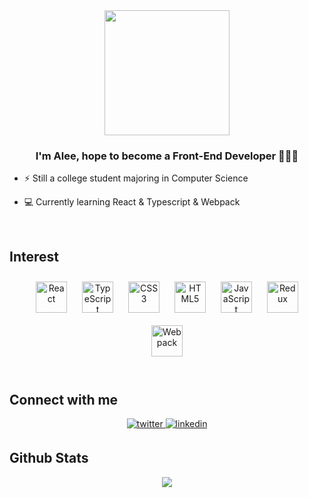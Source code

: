 <div align="center">
<img src="https://rishavanand.github.io/static/images/greetings.gif" align="center" style="height: 200px" />
</div>  
  

### <div align="center">I'm Alee, hope to become a Front-End Developer 👨‍💻🚀</div>  
  
  
- ⚡ Still a college student majoring in Computer Science


- 💻 Currently learning React & Typescript & Webpack

  

<br/>  


## Interest  
<div align="center">  
<img style="margin: 10px" src="https://profilinator.rishav.dev/skills-assets/react-original-wordmark.svg" alt="React" height="50" /> 
<img style="margin: 10px" src="https://profilinator.rishav.dev/skills-assets/typescript-original.svg" alt="TypeScript" height="50" />   
<img style="margin: 10px" src="https://profilinator.rishav.dev/skills-assets/css3-original-wordmark.svg" alt="CSS3" height="50" />  
<img style="margin: 10px" src="https://profilinator.rishav.dev/skills-assets/html5-original-wordmark.svg" alt="HTML5" height="50" />  
<img style="margin: 10px" src="https://profilinator.rishav.dev/skills-assets/javascript-original.svg" alt="JavaScript" height="50" />  
<img style="margin: 10px" src="https://profilinator.rishav.dev/skills-assets/redux-original.svg" alt="Redux" height="50" />  
<img style="margin: 10px" src="https://profilinator.rishav.dev/skills-assets/webpack-original.svg" alt="Webpack" height="50" />  
</div>  

<br/>  

## Connect with me  
<div align="center">
<a href="https://twitter.com/Alee_ba_ba" target="_blank">
<img src=https://img.shields.io/badge/twitter-%2300acee.svg?&style=for-the-badge&logo=twitter&logoColor=white alt=twitter style="margin-bottom: 5px;" />
</a>
<a href="https://www.linkedin.com/in/alee-tsai/" target="_blank">
<img src=https://img.shields.io/badge/linkedin-%231E77B5.svg?&style=for-the-badge&logo=linkedin&logoColor=white alt=linkedin style="margin-bottom: 5px;" />
</a>
</div>  


## Github Stats  
<div align="center"><img src="https://github-readme-stats.vercel.app/api?username=aleetsaiya&show_icons=true&count_private=true&hide_border=true" align="center" /></div>
<br />

<!-- ---- -->
<!-- <div align="center">Generated using <a href="https://profilinator.rishav.dev/" target="_blank">Github Profilinator</a></div> -->
